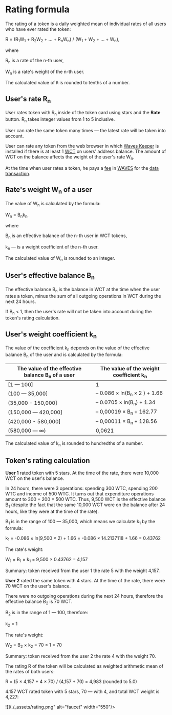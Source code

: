 # Rating formula

The rating of a token is a daily weighted mean of individual rates of all users who have ever rated the token:

R = (R<sub>1</sub>W<sub>1</sub> + R<sub>2</sub>W<sub>2</sub> + ... + R<sub>n</sub>W<sub>n</sub>) / (W<sub>1</sub> + W<sub>2</sub> + ... + W<sub>n</sub>),

where

R<sub>n</sub> is a rate of the n-th user,

W<sub>n</sub> is a rate's weight of the n-th user.

The calculated value of `R` is rounded to tenths of a number.

## User's rate R<sub>n</sub>

User rates token with R<sub>n</sub> inside of the token card using stars and the **Rate** button. R<sub>n</sub> takes integer values from 1 to 5 inclusive.

User can rate the same token many times — the latest rate will be taken into account.

User can rate any token from the web browser in which [Waves Keeper](/waves-keeper/about-waves-keeper.md) is installed if there is at least 1 [WCT](/blockchain/token/wct.md) on users' address balance. The amount of WCT on the balance affects the weight of the user's rate W<sub>n</sub>.

At the time when user rates a token, he pays a [fee](/blockchain/transaction/transaction-fee.md) in [WAVES](/blockchain/token/waves.md) for the [data transaction](/blockchain/transaction-type/data-transaction.md).

## Rate's weight W<sub>n</sub> of a user

The value of W<sub>n</sub> is calculated by the formula:

W<sub>n</sub> = B<sub>n</sub>k<sub>n</sub>,

where

B<sub>n</sub> is an effective balance of the n-th user in WCT tokens,

k<sub>n</sub> — is a weight coefficient of the n-th user.

The calculated value of W<sub>n</sub> is rounded to an integer.

## User's effective balance B<sub>n</sub>

The effective balance B<sub>n</sub> is the balance in WCT at the time when the user rates a token, minus the sum of all outgoing operations in WCT during the next 24 hours.

If B<sub>n</sub> < 1, then the user's rate will not be taken into account during the token's rating calculation.

## User's weight coefficient k<sub>n</sub>

The value of the coefficient k<sub>n</sub> depends on the value of the effective balance B<sub>n</sub> of the user and is calculated by the formula:

| The value of the effective balance B<sub>n</sub> of a user | The value of the weight coefficient k<sub>n</sub> |
| --- | --- |
| [1 — 100] | 1 |
| (100 — 35,000] | – 0.086 × ln(B<sub>n</sub> × 2 ) + 1.66|
| (35,000 - 150,000] | – 0.0705 × ln(B<sub>n</sub>) + 1.34 |
| (150,000 — 420,000] | – 0,00019 × B<sub>n</sub> + 162.77 |
| (420,000 - 580,000] | – 0,00011 × B<sub>n</sub> + 128.56 |
| (580,000 — ∞) | 0,0621 |

The calculated value of k<sub>n</sub> is rounded to hundredths of a number.

## Token's rating calculation

**User 1** rated token with 5 stars. At the time of the rate, there were 10,000 WCT on the user's balance.

In 24 hours, there were 3 operations: spending 300 WTC, spending 200 WTC and income of 500 WTC. It turns out that expenditure operations amount to 300 + 200 = 500 WTC. Thus, 9,500 WCT is the effective balance B<sub>1</sub> (despite the fact that the same 10,000 WCT were on the balance after 24 hours, like they were at the time of the rate).

B<sub>1</sub> is in the range of 100 — 35,000, which means we calculate k<sub>1</sub> by the formula:

k<sub>1</sub> = -0.086 × ln(9,500 × 2) + 1.66 = -0.086 × 14.2137118 + 1.66 = 0.43762

The rate's weight:

W<sub>1</sub> = B<sub>1</sub> × k<sub>1</sub> = 9,500 × 0.43762 = 4,157

Summary: token received from the user 1 the rate 5 with the weight 4,157.

**User 2** rated the same token with 4 stars. At the time of the rate, there were 70 WCT on the user's balance.

There were no outgoing operations during the next 24 hours, therefore the effective balance B<sub>2</sub> is 70 WCT.

B<sub>2</sub> is in the range of 1 — 100, therefore:

k<sub>2</sub> = 1

The rate's weight:

W<sub>2</sub> = B<sub>2</sub> × k<sub>2</sub> = 70 × 1 = 70

Summary: token received from the user 2 the rate 4 with the weight 70.

The rating R of the token will be calculated as weighted arithmetic mean of the rates of both users:

R = (5 × 4,157 + 4 × 70) / (4,157 + 70) = 4,983 (rounded to 5.0)

4.157 WCT rated token with 5 stars, 70 — with 4, and total WCT weight is 4,227:

![](./_assets/rating.png" alt="faucet" width="550"/>
